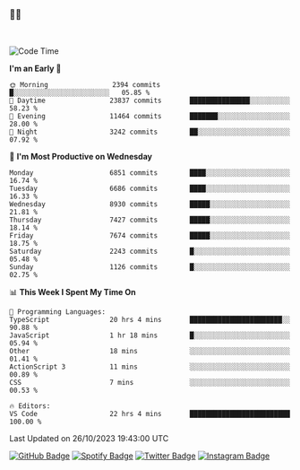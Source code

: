 ### 🤙🍺

<!-- <a href="https://github-readme-stats.vercel.app/api?username=hzak2xx&count_private=true&show_icons=true&theme=dracula">
  <img align="center" src="https://github-readme-stats.vercel.app/api?username=hzak2xx&count_private=true&show_icons=true&theme=dracula" />
</a>
</br> -->
</br>

<!--START_SECTION:waka-->
![Code Time](http://img.shields.io/badge/Code%20Time-2%2C876%20hrs%2020%20mins-blue)

**I'm an Early 🐤** 

```text
🌞 Morning                2394 commits        █░░░░░░░░░░░░░░░░░░░░░░░░   05.85 % 
🌆 Daytime                23837 commits       ███████████████░░░░░░░░░░   58.23 % 
🌃 Evening                11464 commits       ███████░░░░░░░░░░░░░░░░░░   28.00 % 
🌙 Night                  3242 commits        ██░░░░░░░░░░░░░░░░░░░░░░░   07.92 % 
```
📅 **I'm Most Productive on Wednesday** 

```text
Monday                   6851 commits        ████░░░░░░░░░░░░░░░░░░░░░   16.74 % 
Tuesday                  6686 commits        ████░░░░░░░░░░░░░░░░░░░░░   16.33 % 
Wednesday                8930 commits        █████░░░░░░░░░░░░░░░░░░░░   21.81 % 
Thursday                 7427 commits        █████░░░░░░░░░░░░░░░░░░░░   18.14 % 
Friday                   7674 commits        █████░░░░░░░░░░░░░░░░░░░░   18.75 % 
Saturday                 2243 commits        █░░░░░░░░░░░░░░░░░░░░░░░░   05.48 % 
Sunday                   1126 commits        █░░░░░░░░░░░░░░░░░░░░░░░░   02.75 % 
```


📊 **This Week I Spent My Time On** 

```text
💬 Programming Languages: 
TypeScript               20 hrs 4 mins       ███████████████████████░░   90.88 % 
JavaScript               1 hr 18 mins        █░░░░░░░░░░░░░░░░░░░░░░░░   05.94 % 
Other                    18 mins             ░░░░░░░░░░░░░░░░░░░░░░░░░   01.41 % 
ActionScript 3           11 mins             ░░░░░░░░░░░░░░░░░░░░░░░░░   00.89 % 
CSS                      7 mins              ░░░░░░░░░░░░░░░░░░░░░░░░░   00.53 % 

🔥 Editors: 
VS Code                  22 hrs 4 mins       █████████████████████████   100.00 % 
```


 Last Updated on 26/10/2023 19:43:00 UTC
<!--END_SECTION:waka-->

[![GitHub Badge](https://img.shields.io/badge/GitHub-100000?style=for-the-badge&logo=github&logoColor=white)](https://github.com/hzak2xx)
[![Spotify Badge](https://img.shields.io/badge/Spotify-1ED760?&style=for-the-badge&logo=spotify&logoColor=white)](https://open.spotify.com/user/uf90s6sbbh75a1mt44clkhkvf)
[![Twitter Badge](https://img.shields.io/badge/Twitter-1DA1F2?style=for-the-badge&logo=twitter&logoColor=white)](https://twitter.com/hzak2xx)
[![Instagram Badge](https://img.shields.io/badge/Instagram-E4405F?style=for-the-badge&logo=instagram&logoColor=white)](https://www.instagram.com/hzak2xx/)
